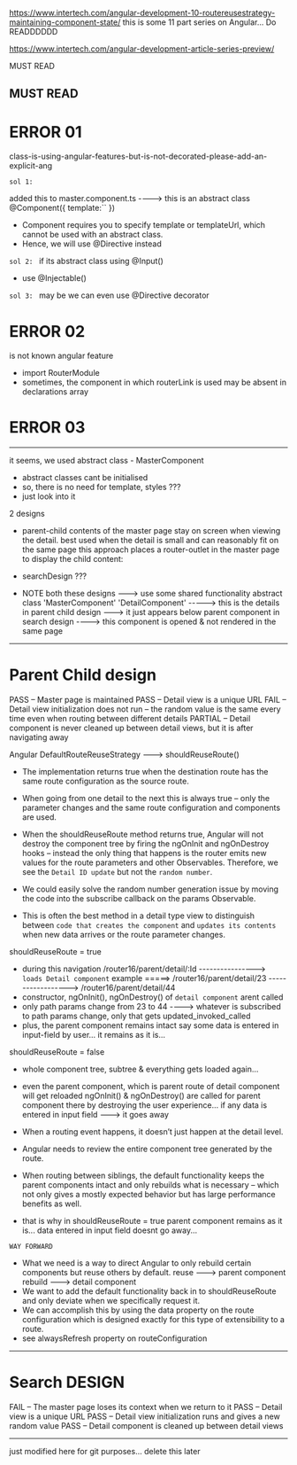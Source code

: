 https://www.intertech.com/angular-development-10-routereusestrategy-maintaining-component-state/
this is some 11 part series on Angular... Do READDDDDD

https://www.intertech.com/angular-development-article-series-preview/

MUST READ


MUST READ
-------------------------------------------------------------------------------------------------------------
# ERROR 01

class-is-using-angular-features-but-is-not-decorated-please-add-an-explicit-ang

`sol 1: `

added this to master.component.ts ----> this is an abstract class
@Component({
	template:``
})
- Component requires you to specify template or templateUrl, which cannot be used with an abstract class.
- Hence, we will use @Directive instead


`sol 2: `
if its abstract class using @Input()
- use @Injectable()


`sol 3: `
may be we can even use @Directive decorator

# ERROR 02

<routerLink> is not known angular feature
- import RouterModule
- sometimes, the component in which routerLink is used may be absent in declarations array


# ERROR 03

-------------------------------------------------------------------------------------------------------------------
it seems, we used abstract class - MasterComponent
- abstract classes cant be initialised
- so, there is no need for template, styles ???
- just look into it

2 designs
- parent-child
    contents of the master page stay on screen when viewing the detail.
    best used when the detail is small and can reasonably fit on the same page
    this approach places a router-outlet in the master page to display the child content: 
- searchDesign
    ???

- NOTE
    both these designs ---> use some shared functionality
        abstract class 'MasterComponent'
        'DetailComponent'   -----> this is the details 
                            in parent child design ---> it just appears below parent component
                            in search design ----> this component is opened & not rendered in the same page

----------------------------------------------------------------------------------------------------------------
# Parent Child design

PASS – Master page is maintained 
PASS – Detail view is a unique URL 
FAIL –  Detail view initialization does not run – the random value is the same every time even when routing between different details
PARTIAL – Detail component is never cleaned up between detail views, but it is after navigating away 

Angular DefaultRouteReuseStrategy ---> shouldReuseRoute()
- The implementation returns true when the destination route has the same route configuration as the source route.  
- When going from one detail to the next this is always true 
    – only the parameter changes and the same route configuration and components are used.  
- When the shouldReuseRoute method returns true, 
    Angular will not destroy the component tree 
        by firing the ngOnInit and ngOnDestroy hooks – 
    instead the only thing that happens is the router emits new values for the route parameters and other Observables.
    Therefore, we see the `Detail ID update` but not the `random number`.

- We could easily solve the random number generation issue by 
    moving the code into the subscribe callback on the params Observable.
- This is often the best method in a detail type view to distinguish between 
    `code that creates the component` and 
    `updates its contents` when new data arrives or the route parameter changes.

shouldReuseRoute = true             <default angular behaviour>
- during this navigation
    /router16/parent/detail/:Id ----------------> `loads Detail component`
    example =====>                  /router16/parent/detail/23 ------------------>  /router16/parent/detail/44
- constructor, ngOnInit(), ngOnDestroy() of `detail component` arent called
- only path params change from 23 to 44 ----> whatever is subscribed to path params change, only that gets updated_invoked_called
- plus, the parent component remains intact
    say some data is entered in input-field by user... it remains as it is...

shouldReuseRoute = false
- whole component tree, subtree & everything gets loaded again...
- even the parent component, which is parent route of detail component will get reloaded
    ngOnInit() & ngOnDestroy() are called for parent component
    there by destroying the user experience... 
    if any data is entered in input field ---> it goes away



- When a routing event happens, it doesn’t just happen at the detail level. 
- Angular needs to review the entire component tree generated by the route. 
- When routing between siblings, the default functionality keeps the parent components intact and only rebuilds what is necessary 
    – which not only gives a mostly expected behavior but has large performance benefits as well.
- that is why in shouldReuseRoute = true
    parent component remains as it is... data entered in input field doesnt go away...

`WAY FORWARD`
- What we need is a way to direct Angular to 
    only rebuild certain components but reuse others by default. 
        reuse ---> parent component
        rebuild ---> detail component
- We want to add the default functionality back in to shouldReuseRoute and only deviate when we specifically request it. 
- We can accomplish this by using the data property on the route configuration 
    which is designed exactly for this type of extensibility to a route.
- see alwaysRefresh property on routeConfiguration
--------------------------------------------------------------------------------------------------------

# Search DESIGN


FAIL – The master page loses its context when we return to it 
PASS – Detail view is a unique URL 
PASS – Detail view initialization runs and gives a new random value 
PASS – Detail component is cleaned up between detail views

-----------------------------------------------------------------------------------------------------

just modified here for git purposes... delete this later